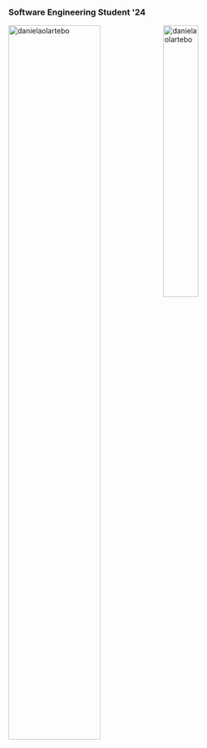 ### Software Engineering Student '24

<img align="left" src="https://github-readme-stats.vercel.app/api?username=danielaolartebo&show_icons=true&theme=react&include_all_commits=true&locale=en" alt="danielaolartebo" width="60%">

<img src="https://github-readme-stats.vercel.app/api/top-langs?username=danielaolartebo&show_icons=true&theme=react&include_all_commits=true&locale=en&layout=compact" alt="danielaolartebo" width="37%">
